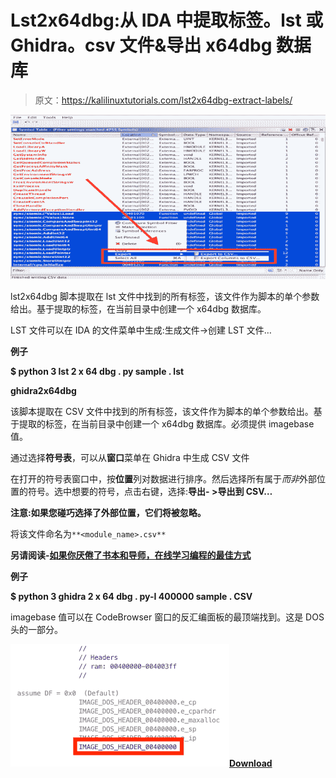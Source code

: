 # Lst2x64dbg:从 IDA 中提取标签。lst 或 Ghidra。csv 文件&导出 x64dbg 数据库

> 原文：<https://kalilinuxtutorials.com/lst2x64dbg-extract-labels/>

[![Lst2x64dbg : Extract Labels From IDA .lst or Ghidra .csv File & Export x64dbg Database](img/35b1fea9e22e5673c77c0425b9fe8211.png "Lst2x64dbg : Extract Labels From IDA .lst or Ghidra .csv File & Export x64dbg Database")](https://1.bp.blogspot.com/-MY1TykT2Qic/XRqlzEcdtRI/AAAAAAAABK8/z6M1WuahFS8J3GRpY7UNWIppvLtlN5XOACLcBGAs/s1600/lst2x64dbg%25282%2529.png)

lst2x64dbg 脚本提取在 lst 文件中找到的所有标签，该文件作为脚本的单个参数给出。基于提取的标签，在当前目录中创建一个 x64dbg 数据库。

LST 文件可以在 IDA 的文件菜单中生成:生成文件->创建 LST 文件…

**例子**

**$ python 3 lst 2 x 64 dbg . py sample . lst**

**ghidra2x64dbg**

该脚本提取在 CSV 文件中找到的所有标签，该文件作为脚本的单个参数给出。基于提取的标签，在当前目录中创建一个 x64dbg 数据库。必须提供 imagebase 值。

通过选择**符号表**，可以从**窗口**菜单在 Ghidra 中生成 CSV 文件

在打开的符号表窗口中，按**位置**列对数据进行排序。然后选择所有属于*而非*外部位置的符号。选中想要的符号，点击右键，选择:**导出- >导出到 CSV…**

**注意:如果您碰巧选择了外部位置，它们将被忽略。**

将该文件命名为`**<module_name>.csv**`

**另请阅读-[如果你厌倦了书本和导师，在线学习编程的最佳方式](https://kalilinuxtutorials.com/learn-programming-online/)**

**例子**

**$ python 3 ghidra 2 x 64 dbg . py-I 400000 sample . CSV**

imagebase 值可以在 CodeBrowser 窗口的反汇编面板的最顶端找到。这是 DOS 头的一部分。

![](img/10c14946eb30739cc6000eebff2094c8.png)[**Download**](https://github.com/utkonos/lst2x64dbg)